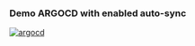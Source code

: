 ###  Demo ARGOCD with enabled auto-sync
[![argocd](https://github.com/allxiaa/AsciiArtify/blob/9f15c255a4793b1f8b614cbe17c8171857ab306f/doc/argocd_async.gif)](https://github.com/allxiaa/AsciiArtify/blob/9f15c255a4793b1f8b614cbe17c8171857ab306f/doc/argocd_async.gif)
